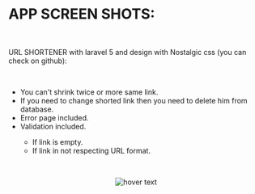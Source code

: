 # APP SCREEN SHOTS:
<br/>
<p>URL SHORTENER with laravel 5 and design with Nostalgic css (you can check on github):</p>
<br/>
<ul>
  <li>You can't shrink twice or more same link.</li>
  <li>If you need to change shorted link then you need to delete him from database.</li>
  <li>Error page included.</li>
  <li>Validation included.</li>
    <ul>
       <li>If link is empty.</li>
       <li>If link in not respecting URL format.</li>
    </ul>
</ul> 
<br/>
<p align="center">
  <img src="https://github.com/ELATTARIYassine/URL-shortener-laravel-5-and-nostalgic-css/blob/master/Github-images/localhost.png?raw=true"  title="hover text"> 
</p>

